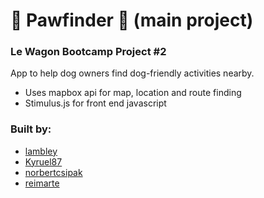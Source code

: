 # 🐾 Pawfinder 🐾 (main project) 
### Le Wagon Bootcamp Project #2

App to help dog owners find dog-friendly activities nearby.
- Uses mapbox api for map, location and route finding
- Stimulus.js for front end javascript

### Built by:
- [lambley](https://github.com/lambley)
- [Kyruel87](https://github.com/Kyruel87)
- [norbertcsipak](https://github.com/norbertcsipak)
- [reimarte](https://github.com/reimarte)


